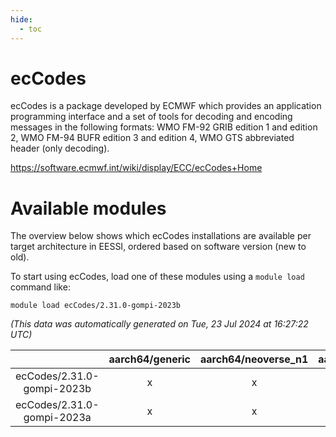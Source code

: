 ```yaml
---
hide:
  - toc
---
```


ecCodes
=======


ecCodes is a package developed by ECMWF which provides an application programming interface and a set of tools for decoding and encoding messages in the following formats: WMO FM-92 GRIB edition 1 and edition 2, WMO FM-94 BUFR edition 3 and edition 4, WMO GTS abbreviated header (only decoding).

https://software.ecmwf.int/wiki/display/ECC/ecCodes+Home
# Available modules


The overview below shows which ecCodes installations are available per target architecture in EESSI, ordered based on software version (new to old).

To start using ecCodes, load one of these modules using a `module load` command like:

```shell
module load ecCodes/2.31.0-gompi-2023b
```

*(This data was automatically generated on Tue, 23 Jul 2024 at 16:27:22 UTC)*  

| |aarch64/generic|aarch64/neoverse_n1|aarch64/neoverse_v1|x86_64/generic|x86_64/amd/zen2|x86_64/amd/zen3|x86_64/intel/haswell|x86_64/intel/skylake_avx512|
| :---: | :---: | :---: | :---: | :---: | :---: | :---: | :---: | :---: |
|ecCodes/2.31.0-gompi-2023b|x|x|x|x|x|x|x|x|
|ecCodes/2.31.0-gompi-2023a|x|x|x|x|x|x|x|x|
